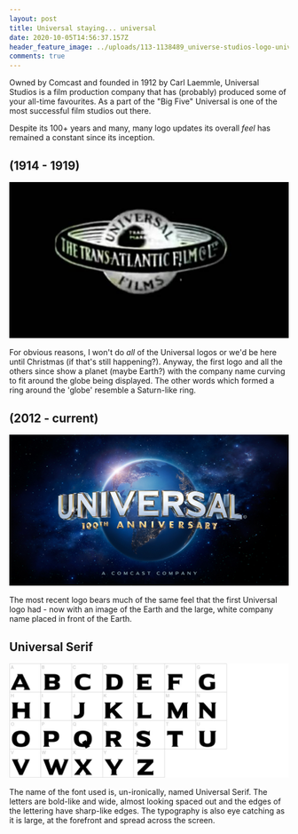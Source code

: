 ```yaml
---
layout: post
title: Universal staying... universal
date: 2020-10-05T14:56:37.157Z
header_feature_image: ../uploads/113-1138489_universe-studios-logo-universal-music.png
comments: true
---
```

Owned by Comcast and founded in 1912 by Carl Laemmle, Universal Studios is a film production company that has (probably) produced some of your all-time favourites. As a part of the "Big Five" Universal is one of the most successful film studios out there.

Despite its 100+ years and many, many logo updates its overall *feel* has remained a constant since its inception. 

## (1914 - 1919)

![FUN-ish FACT: Formerly known as Universal Film Manufacturing Company ](../uploads/image002711.jpg)

For obvious reasons, I won't do *all* of the Universal logos or we'd be here until Christmas (if that's still happening?). Anyway, the first logo and all the others since show a planet (maybe Earth?) with the company name curving to fit around the globe being displayed. The other words which formed a ring around the 'globe' resemble a Saturn-like ring.

## (2012 - current)

![The logo as of 2012](../uploads/universal-pictures-100th-anniversary-logo1.jpg)

The most recent logo bears much of the same feel that the first Universal logo had - now with an image of the Earth and the large, white company name placed in front of the Earth.

## Universal Serif

![](../uploads/d5b1bdae7e67eb5bbae32a1dde9b4353.jpg)

The name of the font used is, un-ironically, named Universal Serif. The letters are bold-like and wide, almost looking spaced out and the edges of the lettering have sharp-like edges. The typography is also eye catching as it is large, at the forefront and spread across the screen.